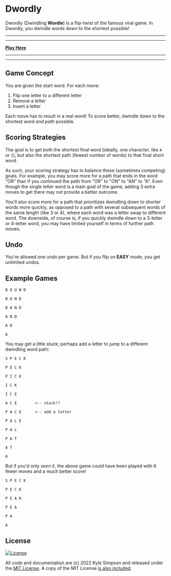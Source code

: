 # Dwordly

Dwordly (Dwindling **Wordle**) is a flip-twist of the famous viral game. In Dwordly, you dwindle words down to the shortest possible!

----
----

**[Play Here](https://dwordly.fun)**

----
----

## Game Concept

You are given the start word. For each move:

1. Flip one letter to a different letter
2. Remove a letter
3. Insert a letter

Each move has to result in a real word! To score better, dwindle down to the shortest word *and path* possible.

## Scoring Strategies

The goal is to get both the shortest final word (ideally, one character, like `A` or `I`), but also the shortest path (fewest number of words) to that final short word.

As such, your scoring strategy has to balance these (sometimes competing) goals. For example, you may score more for a path that ends in the word "OR" than if you continued the path from "OR" to "ON" to "AN" to "A". Even though the single letter word is a main goal of the game, adding 3 extra moves to get there may not provide a better outcome.

You'll also score more for a path that prioritizes dwindling down to shorter words more quickly, as opposed to a path with several subsequent words of the same length (like 3 or 4), where each word was a letter swap to different word. The downside, of course is, if you quickly dwindle down to a 3-letter or 4-letter word, you may have limited yourself in terms of further path moves.

## Undo

You're allowed one undo per game. But if you flip on **EASY** mode, you get unlimited undos.

## Example Games

```
B O U N D

B O N D

B A N D

A N D

A D

A
```

You may get a little stuck; perhaps add a letter to jump to a different dwindling word path:

```
S P E C K

P E C K

P I C K

I C K

I C E

A C E        <-- stuck!?

P A C E      <-- add a letter

P A L E

P A L

P A T

A T

A
```

But if you'd only *seen it*, the above game *could* have been played with 6 fewer moves and a much better score!

```
S P E C K

P E C K

P E A K

P E A

P A

A
```

## License

[![License](https://img.shields.io/badge/license-MIT-a1356a)](LICENSE.txt)

All code and documentation are (c) 2022 Kyle Simpson and released under the [MIT License](http://getify.mit-license.org/). A copy of the MIT License [is also included](LICENSE.txt).
